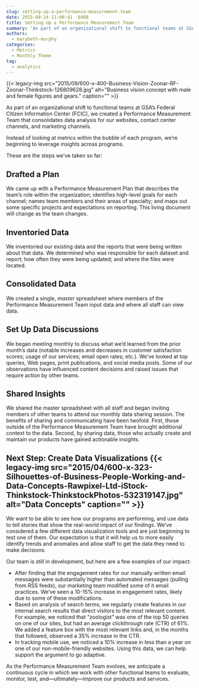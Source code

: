 ```yaml
---
slug: setting-up-a-performance-measurement-team
date: 2015-09-24 11:00:41 -0400
title: Setting Up a Performance Measurement Team
summary: 'As part of an organizational shift to functional teams at GSA’s Federal Citizen Information Center (FCIC), we created a Performance Measurement Team that consolidates data analysis for our websites, contact center channels, and marketing channels. Instead of looking at metrics within the bubble of each program, we’re beginning to leverage insights across programs. These are'
authors:
  - marybeth-murphy
categories:
  - Metrics
  - Monthly Theme
tag:
  - analytics
---
```


{{< legacy-img src="2015/09/600-x-400-Business-Vision-Zoonar-RF-Zoonar-Thinkstock-126809628.jpg" alt="Business vision concept with male and female figures and gears." caption="" >}} 

As part of an organizational shift to functional teams at GSA’s Federal Citizen Information Center (FCIC), we created a Performance Measurement Team that consolidates data analysis for our websites, contact center channels, and marketing channels.

Instead of looking at metrics within the bubble of each program, we’re beginning to leverage insights across programs.

These are the steps we’ve taken so far:

## Drafted a Plan

We came up with a Performance Measurement Plan that describes the team’s role within the organization; identifies high-level goals for each channel; names team members and their areas of specialty; and maps out some specific projects and expectations on reporting. This living document will change as the team changes.

## Inventoried Data

We inventoried our existing data and the reports that were being written about that data. We determined who was responsible for each dataset and report; how often they were being updated; and where the files were located.

## Consolidated Data

We created a single, _master_ spreadsheet where members of the Performance Measurement Team input data and where all staff can view data.

## Set Up Data Discussions

We began meeting monthly to discuss what we’d learned from the prior month’s data (notable increases and decreases in customer satisfaction scores; usage of our services; email open rates; etc.). We’ve looked at top queries, Web pages, print publications, and social media posts. Some of our observations have influenced content decisions and raised issues that require action by other teams.

## Shared Insights

We shared the master spreadsheet with all staff and began inviting members of other teams to attend our monthly data sharing session. The benefits of sharing and communicating have been twofold. First, those outside of the Performance Measurement Team have brought additional context to the data. Second, by sharing data, those who actually create and maintain our products have gained actionable insights.

## Next Step: Create Data Visualizations {{< legacy-img src="2015/04/600-x-323-Silhouettes-of-Business-People-Working-and-Data-Concepts-Rawpixel-Ltd-iStock-Thinkstock-ThinkstockPhotos-532319147.jpg" alt="Data Concepts" caption="" >}} 

We want to be able to see how our programs are performing, and use data to tell stories that show the real-world impact of our findings. We’ve considered a few different data visualization tools and are just beginning to test one of them. Our expectation is that it will help us to more easily identify trends and anomalies and allow staff to get the data they need to make decisions.

Our team is still in development, but here are a few examples of our impact:

  * After finding that the engagement rates for our manually written email messages were substantially higher than automated messages (pulling from RSS feeds), our marketing team modified some of it email practices. We’ve seen a 10-15% increase in engagement rates, likely due to some of these modifications.
  * Based on analysis of search terms, we regularly create features in our internal search results that direct visitors to the most relevant content. For example, we noticed that “zoologist” was one of the top 50 queries on one of our sites, but had an average clickthrough rate (CTR) of 61%. We added a feature box with the most relevant links and, in the months that followed, observed a 35% increase in the CTR.
  * In tracking mobile use, we noticed a 10% increase in less than a year on one of our non-mobile-friendly websites. Using this data, we can help support the argument to go adaptive.

As the Performance Measurement Team evolves, we anticipate a continuous cycle in which we work with other functional teams to evaluate, monitor, test, and—ultimately—improve our products and services.